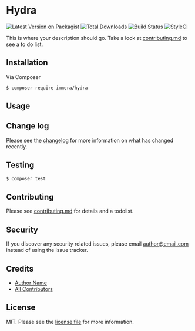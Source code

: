 # Hydra

[![Latest Version on Packagist][ico-version]][link-packagist]
[![Total Downloads][ico-downloads]][link-downloads]
[![Build Status][ico-travis]][link-travis]
[![StyleCI][ico-styleci]][link-styleci]

This is where your description should go. Take a look at [contributing.md](contributing.md) to see a to do list.

## Installation

Via Composer

``` bash
$ composer require immera/hydra
```

## Usage

## Change log

Please see the [changelog](changelog.md) for more information on what has changed recently.

## Testing

``` bash
$ composer test
```

## Contributing

Please see [contributing.md](contributing.md) for details and a todolist.

## Security

If you discover any security related issues, please email author@email.com instead of using the issue tracker.

## Credits

- [Author Name][link-author]
- [All Contributors][link-contributors]

## License

MIT. Please see the [license file](license.md) for more information.

[ico-version]: https://img.shields.io/packagist/v/immera/hydra.svg?style=flat-square
[ico-downloads]: https://img.shields.io/packagist/dt/immera/hydra.svg?style=flat-square
[ico-travis]: https://img.shields.io/travis/immera/hydra/master.svg?style=flat-square
[ico-styleci]: https://styleci.io/repos/12345678/shield

[link-packagist]: https://packagist.org/packages/immera/hydra
[link-downloads]: https://packagist.org/packages/immera/hydra
[link-travis]: https://travis-ci.org/immera/hydra
[link-styleci]: https://styleci.io/repos/12345678
[link-author]: https://github.com/immera
[link-contributors]: ../../contributors
